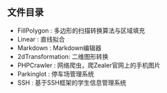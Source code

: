 文件目录
---

- FillPolygon    : 多边形的扫描转换算法与区域填充
- Linear         : 直线拟合
- Markdown       : Markdown编辑器
- 2dTransformation: 二维图形转换
- PHPCrawler     : 网络爬虫，爬Zealer官网上的手机图片
- Parkinglot     : 停车场管理系统
- SSH            : 基于SSH框架的学生信息管理系统
